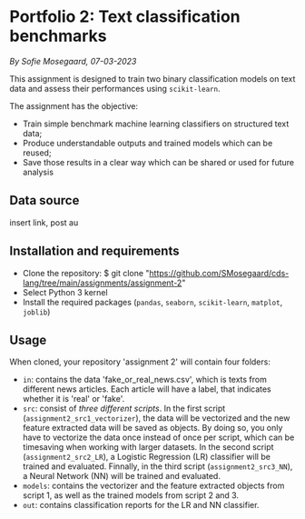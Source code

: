 # Portfolio 2: Text classification benchmarks
*By Sofie Mosegaard, 07-03-2023*

This assignment is designed to train two binary classification models on text data and assess their performances using ```scikit-learn```. 

The assignment has the objective:
-   Train simple benchmark machine learning classifiers on structured text data;
-   Produce understandable outputs and trained models which can be reused;
-   Save those results in a clear way which can be shared or used for future analysis

## Data source

insert link, post au


## Installation and requirements
-   Clone the repository: $ git clone "https://github.com/SMosegaard/cds-lang/tree/main/assignments/assignment-2"
-   Select Python 3 kernel   
-   Install the required packages (`pandas`, `seaborn`, `scikit-learn`, `matplot`, `joblib`)

## Usage

When cloned, your repository 'assignment 2' will contain four folders:
-   ```in```: contains the data 'fake_or_real_news.csv', which is texts from different news articles. Each article will have a label, that indicates whether it is 'real' or 'fake'.
-   ```src```: consist of *three different scripts*. In the first script (`assignment2_src1_vectorizer`), the data will be vectorized and the new feature extracted data will be saved as objects. By doing so, you only have to vectorize the data once instead of once per script, which can be timesaving when working with larger datasets. In the second script (`assignment2_src2_LR`), a Logistic Regression (LR) classifier will be trained and evaluated. Finnally, in the third script (`assignment2_src3_NN`), a Neural Network (NN) will be trained and evaluated.
-   ```models```:  contains the vectorizer and the feature extracted objects from script 1, as well as the trained models from script 2 and 3.
-   ```out```: contains classification reports for the LR and NN classifier.



